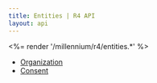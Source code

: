 ```yaml
---
title: Entities | R4 API
layout: api
---
```


<%= render '/millennium/r4/entities.*' %>

* [Organization](../entities/organization)
* [Consent](../entities/consent)
